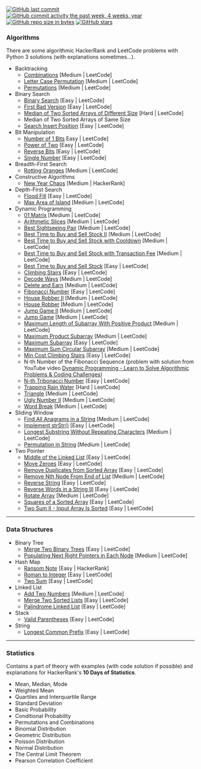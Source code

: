 [![GitHub last commit](https://img.shields.io/github/last-commit/pai-pai/python-practice.svg)](https://github.com/pai-pai/python-practice)
[![GitHub commit activity the past week, 4 weeks, year](https://img.shields.io/github/commit-activity/y/pai-pai/python-practice.svg)](https://github.com/pai-pai/python-practice)
[![GitHub repo size in bytes](https://img.shields.io/github/repo-size/pai-pai/python-practice.svg)](https://github.com/pai-pai/python-practice)
[![GitHub stars](https://img.shields.io/github/stars/pai-pai/python-practice.svg)](https://github.com/pai-pai/python-practice)

### Algorithms
There are some algorithmic HackerRank and LeetCode problems with Python 3 solutions (with explanations sometimes...).
- Backtracking
  - [Combinations](https://leetcode.com/problems/combinations/) [Medium | LeetCode]
  - [Letter Case Permutation](https://leetcode.com/problems/letter-case-permutation/) [Medium | LeetCode]
  - [Permutations](https://leetcode.com/problems/permutations/) [Medium | LeetCode]
- Binary Search
  - [Binary Search](https://leetcode.com/problems/binary-search/) [Easy | LeetCode]
  - [First Bad Version](https://leetcode.com/problems/two-sum/) [Easy | LeetCode]
  - [Median of Two Sorted Arrays of Different Size](https://leetcode.com/problems/median-of-two-sorted-arrays/) [Hard | LeetCode]
  - Median of Two Sorted Arrays of Same Size
  - [Search Insert Position](https://leetcode.com/problems/search-insert-position/) [Easy | LeetCode]
- Bit Manipulation
  - [Number of 1 Bits](https://leetcode.com/problems/number-of-1-bits/) Easy | LeetCode]
  - [Power of Two](https://leetcode.com/problems/power-of-two/) [Easy | LeetCode]
  - [Reverse Bits](https://leetcode.com/problems/reverse-bits/) [Easy | LeetCode]
  - [Single Number](https://leetcode.com/problems/single-number/) [Easy | LeetCode]
- Breadth-First Search
  - [Rotting Oranges](https://leetcode.com/problems/rotting-oranges/) [Medium | LeetCode]
- Constructive Algorithms
  - [New Year Chaos](https://www.hackerrank.com/challenges/new-year-chaos/problem) [Medium | HackerRank]
- Depth-First Search
  - [Flood Fill](https://leetcode.com/problems/flood-fill/) [Easy | LeetCode]
  - [Max Area of Island](https://leetcode.com/problems/max-area-of-island/) [Medium | LeetCode]
- Dynamic Programming
  - [01 Matrix](https://leetcode.com/problems/01-matrix/) [Medium | LeetCode]
  - [Arithmetic Slices](https://leetcode.com/problems/arithmetic-slices/) [Medium | LeetCode]
  - [Best Sightseeing Pair](https://leetcode.com/problems/best-sightseeing-pair/) [Medium | LeetCode]
  - [Best Time to Buy and Sell Stock II](https://leetcode.com/problems/best-time-to-buy-and-sell-stock-ii/) [Medium | LeetCode]
  - [Best Time to Buy and Sell Stock with Cooldown](https://leetcode.com/problems/best-time-to-buy-and-sell-stock-with-cooldown/) [Medium | LeetCode]
  - [Best Time to Buy and Sell Stock with Transaction Fee](https://leetcode.com/problems/best-time-to-buy-and-sell-stock-with-transaction-fee/) [Medium | LeetCode]
  - [Best Time to Buy and Sell Stock](https://leetcode.com/problems/best-time-to-buy-and-sell-stock/) [Easy | LeetCode]
  - [Climbing Stairs](https://leetcode.com/problems/climbing-stairs/) [Easy | LeetCode]
  - [Decode Ways](https://leetcode.com/problems/decode-ways/) [Medium | LeetCode]
  - [Delete and Earn](https://leetcode.com/problems/delete-and-earn/) [Medium | LeetCode]
  - [Fibonacci Number](https://leetcode.com/problems/fibonacci-number/) [Easy | LeetCode]
  - [House Robber II](https://leetcode.com/problems/house-robber-ii/) [Medium | LeetCode]
  - [House Robber](https://leetcode.com/problems/house-robber/) [Medium | LeetCode]
  - [Jump Game II](https://leetcode.com/problems/jump-game-ii/) [Medium | LeetCode]
  - [Jump Game](https://leetcode.com/problems/jump-game/) [Medium | LeetCode]
  - [Maximum Length of Subarray With Positive Product](https://leetcode.com/problems/maximum-length-of-subarray-with-positive-product/) [Medium | LeetCode]
  - [Maximum Product Subarray](https://leetcode.com/problems/maximum-product-subarray/) [Medium | LeetCode]
  - [Maximum Subarray](https://leetcode.com/problems/maximum-subarray/) [Easy | LeetCode]
  - [Maximum Sum Circular Subarray](https://leetcode.com/problems/maximum-sum-circular-subarray/) [Medium | LeetCode]
  - [Min Cost Climbing Stairs](https://leetcode.com/problems/min-cost-climbing-stairs/) [Easy | LeetCode]
  - N-th Number of the Fibonacci Sequence (problem with solution from YouTube video [Dynamic Programming - Learn to Solve Algorithmic Problems & Coding Challenges](https://youtu.be/oBt53YbR9Kk))
  - [N-th Tribonacci Number](https://leetcode.com/problems/n-th-tribonacci-number/) [Easy | LeetCode]
  - [Trapping Rain Water](https://leetcode.com/problems/trapping-rain-water/) [Hard | LeetCode]
  - [Triangle](https://leetcode.com/problems/triangle/) [Medium | LeetCode]
  - [Ugly Number II](https://leetcode.com/problems/ugly-number-ii/) [Medium | LeetCode]
  - [Word Break](https://leetcode.com/problems/word-break) [Medium | LeetCode]
- Sliding Window
  - [Find All Anagrams in a String](https://leetcode.com/problems/find-all-anagrams-in-a-string/) [Medium | LeetCode]
  - [Implement strStr()](https://leetcode.com/problems/implement-strstr/) [Easy | LeetCode]
  - [Longest Substring Without Repeating Characters](https://leetcode.com/problems/longest-substring-without-repeating-characters/) [Medium | LeetCode]
  - [Permutation in String](https://leetcode.com/problems/permutation-in-string/) [Medium | LeetCode]
- Two Pointer
  - [Middle of the Linked List](https://leetcode.com/problems/middle-of-the-linked-list/) [Easy | LeetCode]
  - [Move Zeroes](https://leetcode.com/problems/move-zeroes/) [Easy | LeetCode]
  - [Remove Duplicates from Sorted Array](https://leetcode.com/problems/remove-duplicates-from-sorted-array/) [Easy | LeetCode]
  - [Remove Nth Node From End of List](https://leetcode.com/problems/remove-nth-node-from-end-of-list/) [Medium | LeetCode]
  - [Reverse String](https://leetcode.com/problems/reverse-string/) [Easy | LeetCode]
  - [Reverse Words in a String III](https://leetcode.com/problems/reverse-words-in-a-string-iii/) [Easy | LeetCode]
  - [Rotate Array](https://leetcode.com/problems/rotate-array/) [Medium | LeetCode]
  - [Squares of a Sorted Array](https://leetcode.com/problems/squares-of-a-sorted-array/) [Easy | LeetCode]
  - [Two Sum II - Input Array Is Sorted](https://leetcode.com/problems/two-sum-ii-input-array-is-sorted/) [Easy | LeetCode]
___
### Data Structures
- Binary Tree
  - [Merge Two Binary Trees](https://leetcode.com/problems/merge-two-binary-trees/) [Easy | LeetCode]
  - [Populating Next Right Pointers in Each Node](https://leetcode.com/problems/populating-next-right-pointers-in-each-node/) [Medium | LeetCode]
- Hash Map
  - [Ransom Note](https://www.hackerrank.com/challenges/ctci-ransom-note/problem) [Easy | HackerRank]
  - [Roman to Integer](https://leetcode.com/problems/roman-to-integer/) [Easy | LeetCode]
  - [Two Sum](https://leetcode.com/problems/two-sum/) [Easy | LeetCode]
- Linked List
  - [Add Two Numbers](https://leetcode.com/problems/add-two-numbers/) [Medium | LeetCode]
  - [Merge Two Sorted Lists](https://leetcode.com/problems/merge-two-sorted-lists/) [Easy | LeetCode]
  - [Palindrome Linked List](https://leetcode.com/problems/palindrome-linked-list/) [Easy | LeetCode]
- Stack
  - [Valid Parentheses](https://leetcode.com/problems/valid-parentheses/) [Easy | LeetCode]
- String
  - [Longest Common Prefix](https://leetcode.com/problems/longest-common-prefix/) [Easy | LeetCode]
___
### Statistics
Contains a part of theory with examples (with code solution if possible) and explanations for HackerRank's **10 Days of Statistics**.
- Mean, Median, Mode
- Weighted Mean
- Quartiles and Interquartile Range
- Standard Deviation
- Basic Probability
- Conditional Probability
- Permutations and Combinations
- Binomial Distribution
- Geometric Distribution
- Poisson Distribution
- Normal Distribution
- The Central Limit Theorem
- Pearson Correlation Coefficient
